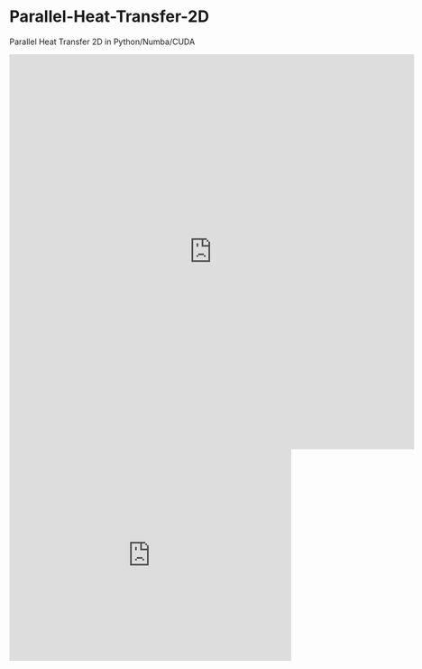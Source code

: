 # Parallel-Heat-Transfer-2D
Parallel Heat Transfer 2D in Python/Numba/CUDA

<iframe src="https://docs.google.com/gview?url=https://github.com/grzedzicki/Parallel-Heat-Transfer-2D/blob/main/RaportCUDA.pdf&embedded=true" style="width:718px; height:700px;" frameborder="0"></iframe>
<embed src="https://drive.google.com/viewerng/viewer?embedded=true&url=https://github.com/grzedzicki/Parallel-Heat-Transfer-2D/blob/main/RaportCUDA.pdf" width="500" height="375">

<object src="RaportCUDA.pdf" type="application/pdf" title="SamplePdf" width="500" height="720">
    <a href="RaportCUDA.pdf">shree</a> 
</object>
